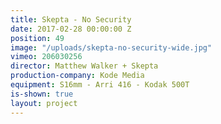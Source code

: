 ```yaml
---
title: Skepta - No Security
date: 2017-02-28 00:00:00 Z
position: 49
image: "/uploads/skepta-no-security-wide.jpg"
vimeo: 206030256
director: Matthew Walker + Skepta
production-company: Kode Media
equipment: S16mm - Arri 416 - Kodak 500T
is-shown: true
layout: project
---
```


